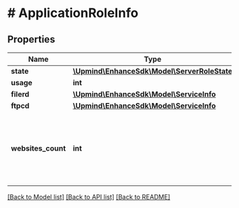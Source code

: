 # # ApplicationRoleInfo

## Properties

Name | Type | Description | Notes
------------ | ------------- | ------------- | -------------
**state** | [**\Upmind\EnhanceSdk\Model\ServerRoleState**](ServerRoleState.md) |  |
**usage** | **int** |  |
**filerd** | [**\Upmind\EnhanceSdk\Model\ServiceInfo**](ServiceInfo.md) |  |
**ftpcd** | [**\Upmind\EnhanceSdk\Model\ServiceInfo**](ServiceInfo.md) |  |
**websites_count** | **int** | The number of websites that are assigned to be on this application role. |

[[Back to Model list]](../../README.md#models) [[Back to API list]](../../README.md#endpoints) [[Back to README]](../../README.md)
